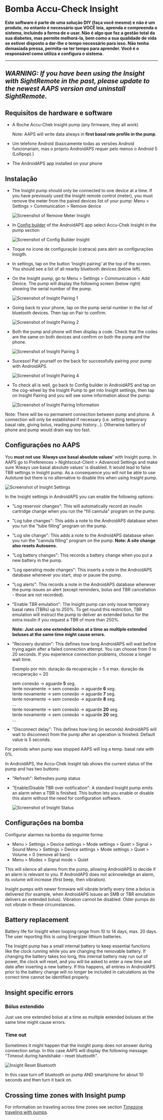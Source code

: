 # Bomba Accu-Check Insight

**Este software é parte de uma solução DIY (faça você mesmo) e não é um produto, no entanto é necessário que VOCÊ leia, aprenda e compreenda o sistema, incluindo a forma de o usar. Não é algo que faz a gestão total da sua diabetes, mas permite melhorá-la, bem como a sua qualidade de vida se estiver disposto a dar-lhe o tempo necessário para isso. Não tenha demasiada pressa, permita-se ter tempo para aprender. Você é o responsável como utiliza e configura o sistema.**

* * *

## ***WARNING:** If you have been using the Insight with **SightRemote** in the past, please **update to the newest AAPS version** and **uninstall SightRemote**.*

## Requisitos de hardware e software

* A Roche Accu-Chek Insight pump (any firmware, they all work)
    
    Note: AAPS will write data always in **first basal rate profile in the pump**.

* Um telefone Android (basicamente todas as versões Android funcionariam, mas o próprio AndroidAPS requer pelo menos o Android 5 (Lollipop).)

* The AndroidAPS app installed on your phone

## Instalação

* The Insight pump should only be connected to one device at a time. If you have previously used the Insight remote control (meter), you must remove the meter from the paired devices list of your pump: Menu > Settings > Communication > Remove device
    
    ![Screenshot of Remove Meter Insight](../images/Insight_RemoveMeter.png)

* In [Config builder](../Configuration/Config-Builder) of the AndroidAPS app select Accu-Chek Insight in the pump section
    
    ![Screenshot of Config Builder Insight](../images/Insight_ConfigBuilder.png)

* Toque no ícone de configuração (catraca) para abrir as configurações Insigth.

* In settings, tap on the button 'Insight pairing' at the top of the screen. You should see a list of all nearby bluetooth devices (below left).
* On the Insight pump, go to Menu > Settings > Communication > Add Device. The pump will display the following screen (below right) showing the serial number of the pump.
    
    ![Screenshot of Insight Pairing 1](../images/Insight_Pairing1.png)

* Going back to your phone, tap on the pump serial number in the list of bluetooth devices. Then tap on Pair to confirm.
    
    ![Screenshot of Insight Pairing 2](../images/Insight_Pairing2.png)

* Both the pump and phone will then display a code. Check that the codes are the same on both devices and confirm on both the pump and the phone.
    
    ![Screenshot of Insight Pairing 3](../images/Insight_Pairing3.png)

* Sucesso! Pat yourself on the back for successfully pairing your pump with AndroidAPS.
    
    ![Screenshot of Insight Pairing 4](../images/Insight_Pairing4.png)

* To check all is well, go back to Config builder in AndroidAPS and tap on the cog-wheel by the Insight Pump to get into Insight settings, then tap on Insight Pairing and you will see some information about the pump:
    
    ![Screenshot of Insight Pairing Information](../images/Insight_PairingInformation.png)

Note: There will be no permanent connection between pump and phone. A connection will only be established if necessary (i.e. setting temporary basal rate, giving bolus, reading pump history...). Otherwise battery of phone and pump would drain way too fast.

## Configurações no AAPS

You **must not use ‘Always use basal absolute values’** with Insight pump. In AAPS go to Preferences > Nightscout-Client > Advanced Settings and make sure ‘Always use basal absolute values’ is disabled. It would lead to false TBR settings in Insight pump. As a consequence you will not be able to use Autotune but there is no alternative to disable this when using Insight pump.

![Screenshot of Insight Settings](../images/Insight_pairing_V2_5.png)

In the Insight settings in AndroidAPS you can enable the following options:

* "Log reservoir changes": This will automatically record an insulin cartridge change when you run the "fill cannula" program on the pump.
* "Log tube changes": This adds a note to the AndroidAPS database when you run the "tube filling" program on the pump.
* "Log site change": This adds a note to the AndroidAPS database when you run the "cannula filling" program on the pump. **Note: A site change also resets Autosens.**
* "Log battery changes": This records a battery change when you put a new battery in the pump.
* "Log operating mode changes": This inserts a note in the AndroidAPS database whenever you start, stop or pause the pump.
* "Log alerts": This records a note in the AndroidAPS database whenever the pump issues an alert (except reminders, bolus and TBR cancellation - those are not recorded).
* "Enable TBR emulation": The Insight pump can only issue temporary basal rates (TBRs) up to 250%. To get round this restriction, TBR emulation will instruct the pump to deliver an extended bolus for the extra insulin if you request a TBR of more than 250%.
    
    **Note: Just use one extended bolus at a time as multiple extended boluses at the same time might cause errors.**

* "Recovery duration": This defines how long AndroidAPS will wait before trying again after a failed connection attempt. You can choose from 0 to 20 seconds. If you experience connection problems, choose a longer wait time.   
      
    Exemplo por min. duração da recuperação = 5 e max. duração da recuperação = 20   
      
    sem conexão -> aguarde **5** seg.   
    tente novamente -> sem conexão -> aguarde **6** seg.   
    tente novamente -> sem conexão -> aguarde **7** seg.   
    tente novamente -> sem conexão -> aguarde **8** seg.   
    ...   
    tente novamente -> sem conexão -> aguarde **20** seg.   
    tente novamente -> sem conexão -> aguarde **20** seg.   
    ...

* "Disconnect delay": This defines how long (in seconds) AndroidAPS will wait to disconnect from the pump after an operation is finished. Default value is 5 seconds.

For periods when pump was stopped AAPS will log a temp. basal rate with 0%.

In AndroidAPS, the Accu-Chek Insight tab shows the current status of the pump and has two buttons:

* "Refresh": Refreshes pump status
* "Enable/Disable TBR over notification": A standard Insight pump emits an alarm when a TBR is finished. This button lets you enable or disable this alarm without the need for configuration software.
    
    ![Screenshot of Insight Status](../images/Insight_Status2.png)

## Configurações na bomba

Configurar alarmes na bomba da seguinte forma:

* Menu > Settings > Device settings > Mode settings > Quiet > Signal > Sound Menu > Settings > Device settings > Mode settings > Quiet > Volume > 0 (remove all bars)
* Menu > Modes > Signal mode > Quiet

This will silence all alarms from the pump, allowing AndroidAPS to decide if an alarm is relevant to you. If AndroidAPS does not acknowledge an alarm, its volume will increase (first beep, then vibration).

Insight pumps with newer firmware will vibrate briefly every time a bolus is delivered (for example, when AndroidAPS issues an SMB or TBR emulation delivers an extended bolus). Vibration cannot be disabled. Older pumps do not vibrate in these circumstances.

## Battery replacement

Battery life for Insight when looping range from 10 to 14 days, max. 20 days. The user reporting this is using Energizer lithium batteries.

The Insight pump has a small internal battery to keep essential functions like the clock running while you are changing the removable battery. If changing the battery takes too long, this internal battery may run out of power, the clock will reset, and you will be asked to enter a new time and date after inserting a new battery. If this happens, all entries in AndroidAPS prior to the battery change will no longer be included in calculations as the correct time cannot be identified properly.

## Insight specific errors

### Bólus estendido

Just use one extended bolus at a time as multiple extended boluses at the same time might cause errors.

### Time out

Sometimes it might happen that the Insight pump does not answer during connection setup. In this case AAPS will display the following message: "Timeout during handshake - reset bluetooth".

![Insight Reset Bluetooth](../images/Insight_ResetBT.png)

In this case turn off bluetooth on pump AND smartphone for about 10 seconds and then turn it back on.

## Crossing time zones with Insight pump

For information on traveling across time zones see section [Timezone traveling with pumps](../Usage/Timezone-traveling#insight).